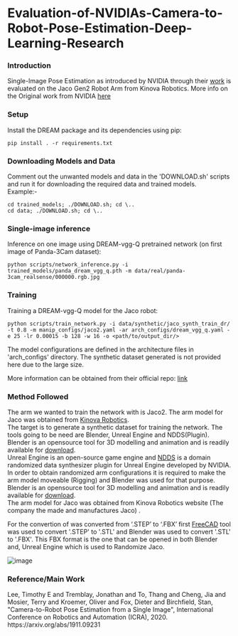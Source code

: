 # Evaluation-of-NVIDIAs-Camera-to-Robot-Pose-Estimation-Deep-Learning-Research
<h3> Introduction </h3>

Single-Image Pose Estimation as introduced by NVIDIA through their [work](https://github.com/NVlabs/DREAM) is evaluated on the Jaco Gen2 Robot Arm from Kinova Robotics.
More info on the Original work from NVIDIA [here](https://sim2realai.github.io/dream-camera-calibration-sim2real/)

<h3> Setup </h3>
Install the DREAM package and its dependencies using pip:

```
pip install . -r requirements.txt
```

<h3> Downloading Models and Data </h3>
Comment out the unwanted models and data in the 'DOWNLOAD.sh' scripts and run it for downloading the required data and trained models. <br>
Example:- <br>

```
cd trained_models; ./DOWNLOAD.sh; cd \..
cd data; ./DOWNLOAD.sh; cd \..
```

<h3> Single-image inference </h3>
Inference on one image using DREAM-vgg-Q pretrained network (on first image of Panda-3Cam dataset):

```
python scripts/network_inference.py -i trained_models/panda_dream_vgg_q.pth -m data/real/panda-3cam_realsense/000000.rgb.jpg
```

<h3> Training </h3>
Training a DREAM-vgg-Q model for the Jaco robot:

```
python scripts/train_network.py -i data/synthetic/jaco_synth_train_dr/ -t 0.8 -m manip_configs/jaco2.yaml -ar arch_configs/dream_vgg_q.yaml -e 25 -lr 0.00015 -b 128 -w 16 -o <path/to/output_dir/>
```

The model configurations are defined in the architecture files in 'arch_configs' directory. The synthetic dataset generated is not provided here due to the large size. <br>

More information can be obtained from their official repo: [link](https://github.com/NVlabs/DREAM)
  
<h3> Method Followed </h3>

The arm we wanted to train the network with is Jaco2. The arm model for Jaco was obtained from [Kinova Robotics](https://www.kinovarobotics.com/en/resources/gen2-technical-resources).<br>
The target is to generate a synthetic dataset for training the network. The tools going to be need are Blender, Unreal Engine and NDDS(Plugin). <br>
Blender is an opensource tool for 3D modelling and animation and is readily available for [download](https://www.blender.org/download/). <br>
Unreal Engine is an open-source game engine and [NDDS](https://github.com/NVIDIA/Dataset_Synthesizer) is a domain randomized data synthesizer plugin for Unreal Engine developed by NVIDIA. <br>
In order to obtain randomized arm configurations it is required to make the arm model moveable (Rigging) and Blender was used for that purpose. <br>
Blender is an opensource tool for 3D modelling and animation and is readily available for [download](https://www.blender.org/download/). <br>
The arm model for Jaco was obtained from Kinova Robotics website (The company the made and manufactures Jaco) .

For the convertion of was converted from ‘.STEP’ to ‘.FBX’ first [FreeCAD](https://www.freecadweb.org/) tool was used to convert '.STEP' to '.STL' and Blender was used to convert '.STL' to '.FBX'. This FBX format is the one that can be opened in both Blender and, Unreal Engine which is used to Randomize Jaco. <br>

![image](https://user-images.githubusercontent.com/58559090/112128509-81228d00-8bec-11eb-8218-e1b88fee850c.png)


<h3> Reference/Main Work </h3>
  Lee, Timothy E and Tremblay, Jonathan and To, Thang and Cheng, Jia and Mosier, Terry and Kroemer, Oliver and Fox, Dieter and Birchfield, Stan, "Camera-to-Robot Pose Estimation from a Single Image", International Conference on Robotics and Automation (ICRA), 2020. https://arxiv.org/abs/1911.09231
